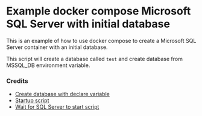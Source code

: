 # Example docker compose Microsoft SQL Server with initial database

This is an example of how to use docker compose to create a Microsoft SQL Server container with an initial database.

This script will create a database called `test` and create database from MSSQL_DB environment variable.

### Credits

-   [Create database with declare variable](https://stackoverflow.com/a/3397931)
-   [Startup script](https://github.com/microsoft/mssql-docker/issues/11#issuecomment-452272205)
-   [Wait for SQL Server to start script](https://github.com/microsoft/mssql-docker/issues/2#issuecomment-1340624666)
